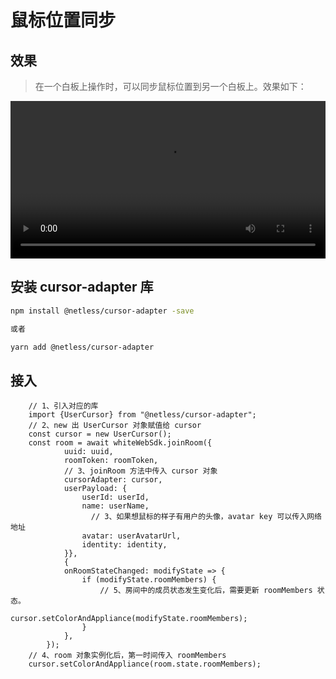 # 鼠标位置同步

## 效果

> 在一个白板上操作时，可以同步鼠标位置到另一个白板上。效果如下：

<video style="width: 100%" loop="loop" autoplay="autoplay" id="video">
  <source id="mp4" src="https://white-sdk.oss-cn-beijing.aliyuncs.com/video/cursor_adapter.mp4">
</video>

## 安装 cursor-adapter 库

``` bash
npm install @netless/cursor-adapter -save

或者

yarn add @netless/cursor-adapter
```

## 接入

```tsx
    // 1、引入对应的库
    import {UserCursor} from "@netless/cursor-adapter";
    // 2、new 出 UserCursor 对象赋值给 cursor
    const cursor = new UserCursor();
    const room = await whiteWebSdk.joinRoom({
            uuid: uuid,
            roomToken: roomToken,
            // 3、joinRoom 方法中传入 cursor 对象
            cursorAdapter: cursor,
            userPayload: {
                userId: userId,
                name: userName,
                  // 3、如果想鼠标的样子有用户的头像，avatar key 可以传入网络地址
                avatar: userAvatarUrl,
                identity: identity,
            }},
            {
            onRoomStateChanged: modifyState => {
                if (modifyState.roomMembers) {
                    // 5、房间中的成员状态发生变化后，需要更新 roomMembers 状态。
                    cursor.setColorAndAppliance(modifyState.roomMembers);
                }
            },
        });
    // 4、room 对象实例化后，第一时间传入 roomMembers
    cursor.setColorAndAppliance(room.state.roomMembers);
```